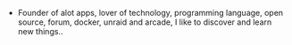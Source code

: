 - Founder of alot apps, lover of technology, programming language, open source, forum, docker, unraid and arcade, I like to discover and learn new things..
  <br>




























































































































































